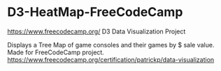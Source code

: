 # D3-HeatMap-FreeCodeCamp
https://www.freecodecamp.org/ D3 Data Visualization Project

Displays a Tree Map of game consoles and their games by $ sale value.
Made for FreeCodeCamp project.
https://www.freecodecamp.org/certification/patrickp/data-visualization

